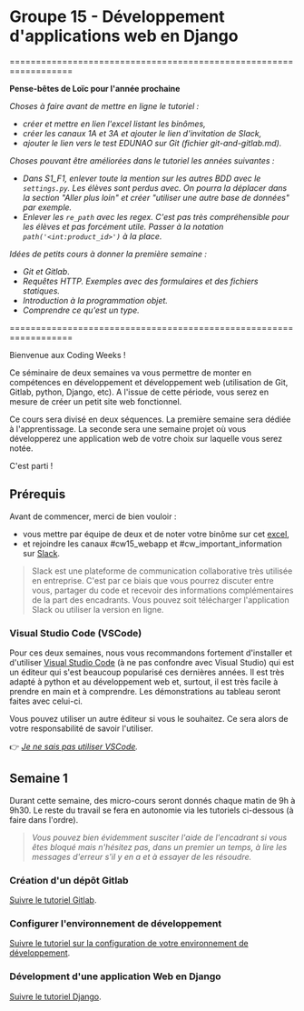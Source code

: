 # Groupe 15 - Développement d'applications web en Django

==================================================================

**Pense-bêtes de Loïc pour l'année prochaine**

_Choses à faire avant de mettre en ligne le tutoriel :_
- _créer et mettre en lien l'excel listant les binômes,_
- _créer les canaux 1A et 3A et ajouter le lien d'invitation de Slack,_
- _ajouter le lien vers le test EDUNAO sur Git (fichier git-and-gitlab.md)._

_Choses pouvant être améliorées dans le tutoriel les années suivantes :_
- _Dans S1_F1, enlever toute la mention sur les autres BDD avec le `settings.py`. Les élèves sont perdus avec. On pourra la déplacer dans la section "Aller plus loin" et créer "utiliser une autre base de données" par exemple._
- _Enlever les `re_path` avec les regex. C'est pas très compréhensible pour les élèves et pas forcément utile. Passer à la notation `path('<int:product_id>')` à la place._

_Idées de petits cours à donner la première semaine :_
- _Git et Gitlab_.
- _Requêtes HTTP. Exemples avec des formulaires et des fichiers statiques._
- _Introduction à la programmation objet._
- _Comprendre ce qu'est un type._

==================================================================

Bienvenue aux Coding Weeks !

Ce séminaire de deux semaines va vous permettre de monter en compétences en développement et développement web (utilisation de Git, Gitlab, python, Django, etc). A l'issue de cette période, vous serez en mesure de créer un petit site web fonctionnel.

Ce cours sera divisé en deux séquences. La première semaine sera dédiée à l'apprentissage. La seconde sera une semaine projet où vous développerez une application web de votre choix sur laquelle vous serez notée.

C'est parti !

## Prérequis

Avant de commencer, merci de bien vouloir :
- vous mettre par équipe de deux et de noter votre binôme sur cet [excel](#),
- et rejoindre les canaux #cw15_webapp et #cw_important_information
 sur [Slack](#).

> Slack est une plateforme de communication collaborative très utilisée en entreprise. C'est par ce biais que vous pourrez discuter entre vous, partager du code et recevoir des informations complémentaires de la part des encadrants. Vous pouvez soit télécharger l'application Slack ou utiliser la version en ligne.

### Visual Studio Code (VSCode)

Pour ces deux semaines, nous vous recommandons fortement d'installer et d'utiliser [Visual Studio Code](https://code.visualstudio.com/) (à ne pas confondre avec Visual Studio) qui est un éditeur qui s'est beaucoup popularisé ces dernières années. Il est très adapté à python et au développement web et, surtout, il est très facile à prendre en main et à comprendre. Les démonstrations au tableau seront faites avec celui-ci.

Vous pouvez utiliser un autre éditeur si vous le souhaitez. Ce sera alors de votre responsabilité de savoir l'utiliser.

:point_right: _[Je ne sais pas utiliser VSCode](https://github.com/LoicPoullain/je-code/blob/master/utiliser-visual-studio-code.md)._

## Semaine 1

Durant cette semaine, des micro-cours seront donnés chaque matin de 9h à 9h30. Le reste du travail se fera en autonomie via les tutoriels ci-dessous (à faire dans l'ordre).

> _Vous pouvez bien évidemment susciter l'aide de l'encadrant si vous êtes bloqué mais n'hésitez pas, dans un premier un temps, à lire les messages d'erreur s'il y en a et à essayer de les résoudre._

### Création d'un dépôt Gitlab

[Suivre le tutoriel Gitlab](./semaine-1/git-and-gitlab.md).

### Configurer l'environnement de développement 

[Suivre le tutoriel sur la configuration de votre environnement de développement](./semaine-1/virtual-environment.md).

### Dévelopment d'une application Web en Django

[Suivre le tutoriel Django](./semaine-1/python-django.md).

